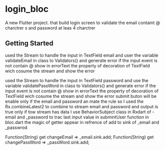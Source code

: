# login_bloc

A new Flutter project.
that build login screen to validate
the email containt @ charctrer s
and password at leas 4 charctrer

## Getting Started

used the Stream to handle the input in TextField email
and user the variable validateEmail <StreamTransformer> in class to Validators() and generate error if the input event is not contain @ show in errorText the property of decoration of TextField wich cosume the stream and show the error

used the Stream to handle the input in TextField password
and use the variable validatePassWord <StreamTransformer> in class to Validators() and generate error if the input event is not contain @ show in errorText the property of decoration of TextField wich cosume the stream and show the error
submit buton will be enable only if the email and password an mate the rule so I used the Rx.combineLatest2 to combine to stream email and password and output is true only if tow stream has data
I use BehaviorSubject class in Rxdart of -email and \_password to trac last input value in submintUser function in bloc.dart
the magic of getter appear in refrence of add to sink of \_email and \_passwrod

Function(String) get changeEmail => \_email.sink.add;
Function(String) get changePassWord => \_passWord.sink.add;
